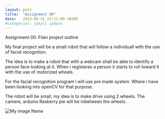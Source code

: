 ```yaml
---
layout: post
title:  "Assignment 00"
date:   2023-08-31 23:11:00 +0200
#categories: jekyll update
---
```


Assignment 00: Filan project outline

My final project will be a small robot that will follow a individuall with the use of facial recognition.

The idea is to make a robot that with a webcam shall be able to identify a person face looking at it. When i registares a person it starts to roll toward it with the use of motorized wheels. 

For the facial recognition program i will use pre made system. Where i have been looking into openCV for that purpose. 

The robot will be small, my idea is to make drive using 2 wheels. The camere, arduino Rasberry pie will be inbetween the wheels.

![My image Name](C:\Users\halld\ADA525Denne\prototype.jpg)
